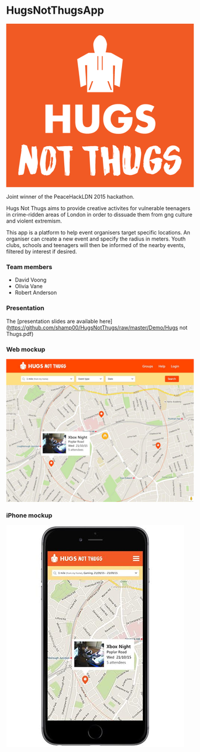 HugsNotThugsApp
================

   ![Logo](https://github.com/shamp00/HugsNotThugs/raw/master/Demo/Hugs_not_Thugs-018.png)

Joint winner of the PeaceHackLDN 2015 hackathon.

Hugs Not Thugs aims to provide creative activites for vulnerable teenagers in crime-ridden areas of London in order to dissuade them from gng culture and violent extremism.

This app is a platform to help event organisers target specific locations. An organiser can create a new event and specify the radius in meters. Youth clubs, schools and teenagers will then be informed of the nearby events, filtered by interest if desired.

### Team members

- David Voong
- Olivia Vane
- Robert Anderson

### Presentation
The [presentation slides are available here](https://github.com/shamp00/HugsNotThugs/raw/master/Demo/Hugs not Thugs.pdf)

### Web mockup
   ![Demo](https://github.com/shamp00/HugsNotThugs/raw/master/Demo/Hugs_not_Thugs-040.png)

### iPhone mockup
   ![Demo](https://github.com/shamp00/HugsNotThugs/raw/master/Demo/Hugs_not_Thugs-038.png)


